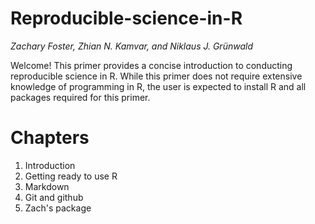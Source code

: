 # Reproducible-science-in-R

*Zachary Foster, Zhian N. Kamvar, and  Niklaus J. Gr&uuml;nwald*

Welcome! This primer provides a concise introduction to conducting reproducible science in R. While this primer does not require extensive knowledge of programming in R, the user is expected to install R and all packages required for this primer.

# Chapters

1. Introduction
2. Getting ready to use R
3. Markdown
4. Git and github
5. Zach's package
